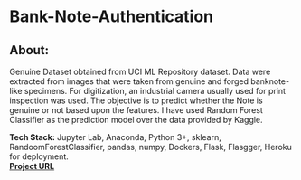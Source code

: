 # Bank-Note-Authentication
## About:
  <p>
    Genuine Dataset obtained from UCI ML Repository dataset. Data were extracted from images that were taken from genuine and forged banknote-like specimens. For digitization, an     industrial camera usually used for print inspection was used. 
    The objective is to predict whether the Note is genuine or not based upon the features. I have used Random Forest Classifier as the prediction model over the data provided by     Kaggle.
    </p>
    <p>
  <b>Tech Stack:</b> Jupyter Lab, Anaconda, Python 3+, sklearn, RandoomForestClassifier, pandas, numpy, Dockers, Flask, Flasgger, Heroku for deployment.
  <br/>

   <span class="right">
   <a href="https://banknoteauthentication-api.herokuapp.com/apidocs/ ">
  <b>Project URL</b>
     </span>
    </a>

   </p>
